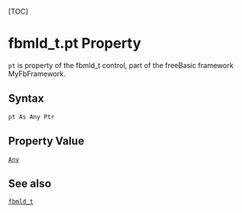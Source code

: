 [TOC]
# fbmld_t.pt Property

`pt` is property of the fbmld_t control, part of the freeBasic framework MyFbFramework.
## Syntax
```freeBasic
pt As Any Ptr
```
## Property Value
[`Any`]("https://www.freebasic.net/wiki/KeyPgAny")
## See also
[`fbmld_t`](fbmld_t.md)
